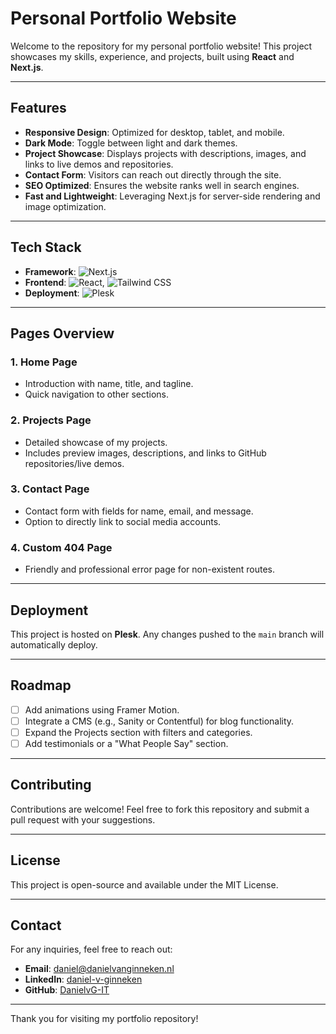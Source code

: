 # Personal Portfolio Website

Welcome to the repository for my personal portfolio website! This project showcases my skills, experience, and projects, built using **React** and **Next.js**.

---

## Features

- **Responsive Design**: Optimized for desktop, tablet, and mobile.
- **Dark Mode**: Toggle between light and dark themes.
- **Project Showcase**: Displays projects with descriptions, images, and links to live demos and repositories.
- **Contact Form**: Visitors can reach out directly through the site.
- **SEO Optimized**: Ensures the website ranks well in search engines.
- **Fast and Lightweight**: Leveraging Next.js for server-side rendering and image optimization.

---

## Tech Stack

- **Framework**: ![Next.js](https://img.shields.io/badge/Next.js-000000?style=for-the-badge&logo=next.js&logoColor=white)
- **Frontend**: ![React](https://img.shields.io/badge/React-61DAFB?style=for-the-badge&logo=react&logoColor=black), ![Tailwind CSS](https://img.shields.io/badge/Tailwind%20CSS-38B2AC?style=for-the-badge&logo=tailwind-css&logoColor=white)
- **Deployment**: ![Plesk](https://img.shields.io/badge/Plesk-2C4F8C?style=for-the-badge&logo=plesk&logoColor=white)

---

## Pages Overview

### 1. **Home Page**

- Introduction with name, title, and tagline.
- Quick navigation to other sections.

### 2. **Projects Page**

- Detailed showcase of my projects.
- Includes preview images, descriptions, and links to GitHub repositories/live demos.

### 3. **Contact Page**

- Contact form with fields for name, email, and message.
- Option to directly link to social media accounts.

### 4. **Custom 404 Page**

- Friendly and professional error page for non-existent routes.

---

## Deployment

This project is hosted on **Plesk**. Any changes pushed to the `main` branch will automatically deploy.

---

## Roadmap

- [ ] Add animations using Framer Motion.
- [ ] Integrate a CMS (e.g., Sanity or Contentful) for blog functionality.
- [ ] Expand the Projects section with filters and categories.
- [ ] Add testimonials or a "What People Say" section.

---

## Contributing

Contributions are welcome! Feel free to fork this repository and submit a pull request with your suggestions.

---

## License

This project is open-source and available under the MIT License.

---

## Contact

For any inquiries, feel free to reach out:

- **Email**: [daniel@danielvanginneken.nl](mailto:daniel@danielvanginneken.nl)
- **LinkedIn**: [daniel-v-ginneken](https://linkedin.com/in/daniel-v-ginneken/)
- **GitHub**: [DanielvG-IT](https://github.com/DanielvG-IT)

---

Thank you for visiting my portfolio repository!
